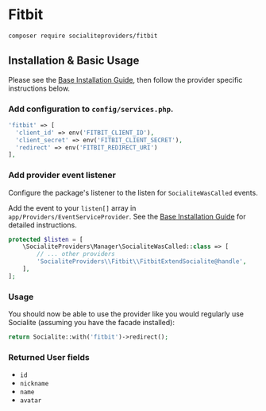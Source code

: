 # Fitbit

```bash
composer require socialiteproviders/fitbit
```

## Installation & Basic Usage

Please see the [Base Installation Guide](https://socialiteproviders.com/usage/), then follow the provider specific instructions below.

### Add configuration to `config/services.php`.

```php
'fitbit' => [    
  'client_id' => env('FITBIT_CLIENT_ID'),  
  'client_secret' => env('FITBIT_CLIENT_SECRET'),  
  'redirect' => env('FITBIT_REDIRECT_URI') 
],
```

### Add provider event listener

Configure the package's listener to the listen for `SocialiteWasCalled` events. 

Add the event to your `listen[]` array  in `app/Providers/EventServiceProvider`. See the [Base Installation Guide](https://socialiteproviders.com/usage/) for detailed instructions.

```php
protected $listen = [
    \SocialiteProviders\Manager\SocialiteWasCalled::class => [
        // ... other providers
        'SocialiteProviders\\Fitbit\\FitbitExtendSocialite@handle',
    ],
];
```

### Usage

You should now be able to use the provider like you would regularly use Socialite (assuming you have the facade installed):

```php
return Socialite::with('fitbit')->redirect();
```

### Returned User fields

- ``id``
- ``nickname``
- ``name``
- ``avatar``
